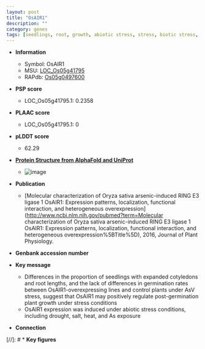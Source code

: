 ```yaml
---
layout: post
title: "OsAIR1"
description: ""
category: genes
tags: [seedlings, root, growth, abiotic stress, stress, biotic stress, plant growth, root length]
---
```


* **Information**  
    + Symbol: OsAIR1  
    + MSU: [LOC_Os05g41795](http://rice.plantbiology.msu.edu/cgi-bin/ORF_infopage.cgi?orf=LOC_Os05g41795)  
    + RAPdb: [Os05g0497600](http://rapdb.dna.affrc.go.jp/viewer/gbrowse_details/irgsp1?name=Os05g0497600)  

* **PSP score**  
    + LOC_Os05g41795.1: 0.2358 

* **PLAAC score**  
    + LOC_Os05g41795.1: 0 

* **pLDDT score**
    + 62.29

* **[Protein Structure from AlphaFold and UniProt](https://www.uniprot.org/uniprotkb/A0A0P0WPB2/entry#structure)**
    + ![image](https://ricepsp.github.io/images/A/AF-A0A0P0WPB2-F1.png)

* **Publication**  
    + [Molecular characterization of Oryza sativa arsenic-induced RING E3 ligase 1 OsAIR1: Expression patterns, localization, functional interaction, and heterogeneous overexpression](http://www.ncbi.nlm.nih.gov/pubmed?term=Molecular characterization of Oryza sativa arsenic-induced RING E3 ligase 1 OsAIR1: Expression patterns, localization, functional interaction, and heterogeneous overexpression%5BTitle%5D), 2016, Journal of Plant Physiology.

* **Genbank accession number**  

* **Key message**  
    + Differences in the proportion of seedlings with expanded cotyledons and root lengths, and the lack of differences in germination rates between OsAIR1-overexpressing lines and control plants under AsV stress, suggest that OsAIR1 may positively regulate post-germination plant growth under stress conditions
    + OsAIR1 expression was induced under abiotic stress conditions, including drought, salt, heat, and As exposure

* **Connection**  

[//]: # * **Key figures**  


